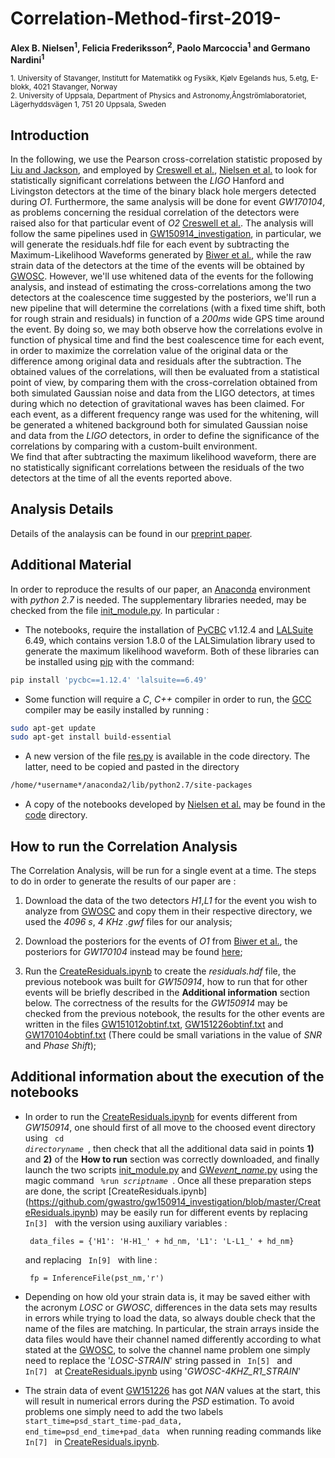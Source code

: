 # Correlation-Method-first-2019-
**Alex B. Nielsen<sup>1</sup>, Felicia Frederiksson<sup>2</sup>, Paolo Marcoccia<sup>1</sup> and Germano Nardini<sup>1</sup>**

<sub>1. University of Stavanger, Institutt for Matematikk og Fysikk, Kjølv Egelands hus, 5.etg, E-blokk, 4021 Stavanger, Norway </sub>  
<sub>2. University of Uppsala, Department of Physics and Astronomy,Ångströmlaboratoriet, Lägerhyddsvägen 1, 751 20 Uppsala, Sweden</sub>  

## Introduction ##

In the following, we use the Pearson cross-correlation statistic proposed by [Liu and Jackson](http://iopscience.iop.org/article/10.1088/1475-7516/2016/10/014/meta),
and employed by [Creswell et al.](http://iopscience.iop.org/article/10.1088/1475-7516/2017/08/013/meta), [Nielsen et al.](https://arxiv.org/abs/1811.04071) to look for statistically significant correlations between
the _LIGO_ Hanford and Livingston detectors at the time of the binary black hole mergers detected during _O1_.
Furthermore, the same analysis will be done for event _GW170104_, as problems concerning the residual correlation of the detectors were raised also for that particular event of _O2_ [Creswell et al.](http://iopscience.iop.org/article/10.1088/1475-7516/2017/08/013/meta).
The analysis will follow the same pipelines used in [GW150914_investigation](https://github.com/gwastro/gw150914_investigation), in particular, we will generate the residuals.hdf file for each event by subtracting the Maximum-Likelihood Waveforms generated by [Biwer et al.](https://github.com/gwastro/pycbc-inference-paper), while the raw strain data of the detectors at the time of the events will be obtained by [GWOSC](https://www.gw-openscience.org/catalog/GWTC-1-confident/).
However, we'll use whitened data of the events for the following analysis, and instead of estimating the cross-correlations among the two detectors at the coalescence time suggested by the posteriors, we'll run a new pipeline that will determine the correlations (with a fixed time shift, both for rough strain and residuals) in function of a _200ms_ wide GPS time around the event.
By doing so, we may both observe how the correlations evolve in function of physical time and find the best coalescence time for each event, in order to maximize the correlation value of the original data or the difference among original data and residuals after the subtraction.
The obtained values of the correlations, will then be evaluated from a statistical point of view, by comparing them with the cross-correlation obtained from both simulated Gaussian noise and data from the LIGO detectors, at times during which no detection of gravitational waves has been claimed.
For each event, as a different frequency range was used for the whitening, will be generated a whitened background both for simulated Gaussian noise and data from the _LIGO_ detectors, in order to define the significance of the correlations by comparing with a custom-built environment.     
We find that after subtracting the maximum likelihood waveform, there are no statistically significant correlations between the residuals of the two detectors at the time of all the events reported above.

## Analysis Details ##

Details of the analaysis can be found in our [preprint paper](http://google.com/2r09324).

## Additional Material ##

In order to reproduce the results of our paper, an [Anaconda](https://www.anaconda.com/distribution/) environment with _python 2.7_ is needed.
The supplementary libraries needed, may be checked from the file [init_module.py](https://github.com/GravWaves-IMF/Correlation-Method-first-2019-/blob/master/Code/init_module.py).
In particular :

- The notebooks, require the installation of [PyCBC](https://pycbc.org/) v1.12.4 and [LALSuite](https://git.ligo.org/lscsoft/lalsuite) 6.49, which contains version 1.8.0 of the LALSimulation library used to generate the maximum likelihood waveform. Both of these libraries can be installed using [pip](https://pip.pypa.io/en/stable/) with the command:
```sh
pip install 'pycbc==1.12.4' 'lalsuite==6.49'
```
- Some function will require a _C_, _C++_ compiler in order to run, the [GCC](https://gcc.gnu.org/) compiler may be easily installed by running : 

```sh
sudo apt-get update
sudo apt-get install build-essential
```

- A new version of the file [res.py](https://github.com/GravWaves-IMF/Correlation-Method-first-2019-/blob/master/Code/res.py) is available in the code directory. The latter, need to be copied and pasted in the directory  
```sh
/home/*username*/anaconda2/lib/python2.7/site-packages
```

- A copy of the notebooks developed by [Nielsen et al.](https://github.com/gwastro/gw150914_investigation) may be found in the [code](https://github.com/GravWaves-IMF/Correlation-Method-first-2019-/tree/master/Code) directory.

## How to run the Correlation Analysis ##

The Correlation Analysis, will be run for a single event at a time.
The steps to do in order to generate the results of our paper are :

1. Download the data of the two detectors _H1_,_L1_ for the event you wish to analyze from [GWOSC](https://www.gw-openscience.org/catalog/GWTC-1-confident/) and copy them in their respective directory, we used the _4096 s_, _4 KHz_ _.gwf_ files for our analysis;

2. Download the posteriors for the events of _O1_ from [Biwer et al.](https://github.com/gwastro/pycbc-inference-paper/tree/master/posteriors), the posteriors for _GW170104_ instead may be found [here](https://github.com/gwastro/o2-bbh-pe/tree/master/posteriors);

3. Run the [CreateResiduals.ipynb](https://github.com/gwastro/gw150914_investigation/blob/master/CreateResiduals.ipynb) to create the _residuals.hdf_ file, the previous notebook was built for _GW150914_, how to run that for other events will be briefly described in the **Additional information** section below. The correctness of the results for the _GW150914_ may be checked from the previous notebook, the results for the other events are written in the files [GW151012obtinf.txt](https://github.com/GravWaves-IMF/Correlation-Method-first-2019-/blob/master/Code/GW151012Final/151012obtinf.txt), [GW151226obtinf.txt](https://github.com/GravWaves-IMF/Correlation-Method-first-2019-/blob/master/Code/GW151226Final/151226obtinf.txt) and [GW170104obtinf.txt](https://github.com/GravWaves-IMF/Correlation-Method-first-2019-/blob/master/Code/GW170104Final/170104obtinf.txt) (There could be small variations in the value of _SNR_ and _Phase Shift_); 

## Additional information about the execution of the notebooks

- In order to run the [CreateResiduals.ipynb](https://github.com/gwastro/gw150914_investigation/blob/master/CreateResiduals.ipynb) for events different from _GW150914_, one should first of all move to the choosed event directory using <code> cd _directoryname_ </code>, then check that all the additional data said in points __1)__ and __2)__ of the __How to run__ section was correctly downloaded, and finally launch the two scripts [init_module.py](https://github.com/GravWaves-IMF/Correlation-Method-first-2019-/blob/master/Code/init_module.py) and [GW*event_name*.py](https://github.com/GravWaves-IMF/Correlation-Method-first-2019-/blob/master/Code/GW151012Final/GW151012data.py) using the magic command <code> %run _scriptname_ </code>.
Once all these preparation steps are done, the script [CreateResiduals.ipynb] (https://github.com/gwastro/gw150914_investigation/blob/master/CreateResiduals.ipynb) may be easily run for different events by replacing <code> In[3] </code> with the version using auxiliary variables :

  <code> data_files = {'H1': 'H-H1_' + hd_nm, 'L1': 'L-L1_' + hd_nm} </code> 

  and replacing <code> In[9] </code> with line :

  <code> fp = InferenceFile(pst_nm,'r') </code> 
  
- Depending on how old your strain data is, it may be saved either with the acronym _LOSC_ or _GWOSC_, differences in the data sets may results in errors while trying to load the data, so always double check that the name of the files are matching. In particular, the strain arrays inside the data files would have their channel named differently according to what stated at the [GWOSC](https://www.gw-openscience.org/o2_details/), to solve the channel name problem one simply need to replace the '_LOSC-STRAIN_' string passed in <code> In[5] </code> and <code> In[7] </code> at [CreateResiduals.ipynb](https://github.com/gwastro/gw150914_investigation/blob/master/CreateResiduals.ipynb) using '<em>GWOSC-4KHZ_R1_STRAIN</em>'

- The strain data of event [GW151226](https://github.com/GravWaves-IMF/Correlation-Method-first-2019-/tree/master/Code/GW151226Final) has got _NAN_ values at the start, this will result in numerical errors during the _PSD_ estimation. To avoid problems one simply need to add the two labels <code> start_time=psd_start_time-pad_data,
                                     end_time=psd_end_time+pad_data </code> when running reading commands like <code> In[7] </code> in  [CreateResiduals.ipynb](https://github.com/gwastro/gw150914_investigation/blob/master/CreateResiduals.ipynb).
